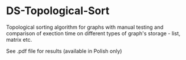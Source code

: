 # DS-Topological-Sort

Topological sorting algorithm for graphs with manual testing and comparison of exection time on different types of graph's storage - list, matrix etc.

See .pdf file for results (available in Polish only)

